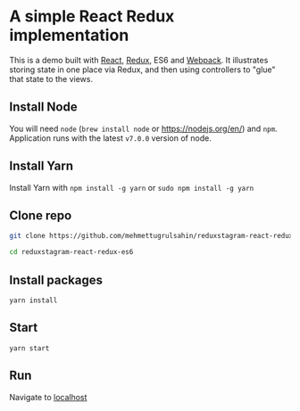 # A simple React Redux implementation

This is a demo built with [React](https://facebook.github.io/react/), [Redux](http://redux.js.org/docs/introduction/), ES6 and [Webpack](https://webpack.github.io/). It illustrates storing state in one place via Redux, and then using controllers to "glue" that state to the views.

## Install Node
You will need `node` (```brew install node``` or https://nodejs.org/en/) and ```npm```.
Application runs with the latest ```v7.0.0``` version of node.

## Install Yarn
Install Yarn with ```npm install -g yarn``` or ```sudo npm install -g yarn```

## Clone repo
```bash
git clone https://github.com/mehmettugrulsahin/reduxstagram-react-redux-webpack.git

cd reduxstagram-react-redux-es6
```

## Install packages
```
yarn install
```

## Start
```
yarn start
```

## Run
Navigate to [localhost](http://localhost:7770)